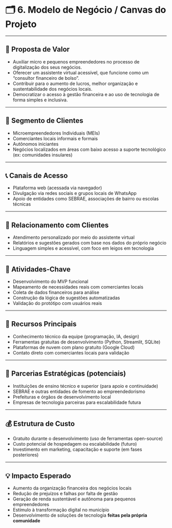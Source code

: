 # 🗂️ 6. Modelo de Negócio / Canvas do Projeto

---

## 🎯 Proposta de Valor

- Auxiliar micro e pequenos empreendedores no processo de digitalização dos seus negócios.
- Oferecer um assistente virtual acessível, que funcione como um “consultor financeiro de bolso”.
- Contribuir para o aumento de lucros, melhor organização e sustentabilidade dos negócios locais.
- Democratizar o acesso à gestão financeira e ao uso de tecnologia de forma simples e inclusiva.

---

## 👥 Segmento de Clientes

- Microempreendedores Individuais (MEIs)
- Comerciantes locais informais e formais
- Autônomos iniciantes
- Negócios localizados em áreas com baixo acesso a suporte tecnológico (ex: comunidades insulares)

---

## 📞 Canais de Acesso

- Plataforma web (acessada via navegador)
- Divulgação via redes sociais e grupos locais de WhatsApp
- Apoio de entidades como SEBRAE, associações de bairro ou escolas técnicas

---

## 💬 Relacionamento com Clientes

- Atendimento personalizado por meio do assistente virtual
- Relatórios e sugestões gerados com base nos dados do próprio negócio
- Linguagem simples e acessível, com foco em leigos em tecnologia

---

## 🔑 Atividades-Chave

- Desenvolvimento do MVP funcional
- Mapeamento de necessidades reais com comerciantes locais
- Coleta de dados financeiros para análise
- Construção da lógica de sugestões automatizadas
- Validação do protótipo com usuários reais

---

## 🧠 Recursos Principais

- Conhecimento técnico da equipe (programação, IA, design)
- Ferramentas gratuitas de desenvolvimento (Python, Streamlit, SQLite)
- Plataformas de nuvem com plano gratuito (Google Cloud)
- Contato direto com comerciantes locais para validação

---

## 🤝 Parcerias Estratégicas (potenciais)

- Instituições de ensino técnico e superior (para apoio e continuidade)
- SEBRAE e outras entidades de fomento ao empreendedorismo
- Prefeituras e órgãos de desenvolvimento local
- Empresas de tecnologia parceiras para escalabilidade futura

---

## 💰 Estrutura de Custo

- Gratuito durante o desenvolvimento (uso de ferramentas open-source)
- Custo potencial de hospedagem ou escalabilidade (futuro)
- Investimento em marketing, capacitação e suporte (em fases posteriores)

---

## 💡 Impacto Esperado

- Aumento da organização financeira dos negócios locais
- Redução de prejuízos e falhas por falta de gestão
- Geração de renda sustentável e autônoma para pequenos empreendedores
- Estímulo à transformação digital no município
- Desenvolvimento de soluções de tecnologia **feitas pela própria comunidade**

